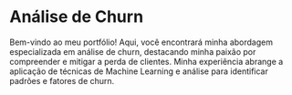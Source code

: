# Análise de Churn
Bem-vindo ao meu portfólio! 
Aqui, você encontrará minha abordagem especializada em análise de churn, destacando minha paixão por compreender e mitigar a perda de clientes. 
Minha experiência abrange a aplicação de técnicas  de Machine Learning e análise  para identificar padrões e fatores de churn.

